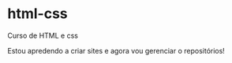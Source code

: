 # html-css
Curso de HTML e css

Estou apredendo a criar sites e agora vou gerenciar o repositórios!
